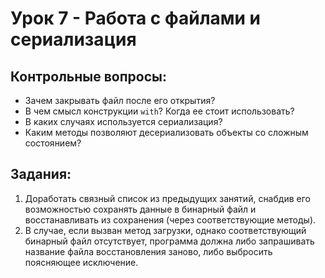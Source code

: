 # Урок 7 - Работа с файлами и сериализация
## Контрольные вопросы:
- Зачем закрывать файл после его открытия?
- В чем смысл конструкции `with`? Когда ее стоит использовать?
- В каких случаях используется сериализация?
- Каким методы позволяют десериализовать объекты со сложным состоянием?
## Задания:
1) Доработать связный список из предыдущих занятий, снабдив его 
возможностью сохранять данные в бинарный файл и восстанавливать из сохранения (через соответствующие методы).
2) В случае, если вызван метод загрузки, однако соответствующий бинарный файл отсутствует, программа должна либо запрашивать название файла восстановления заново, либо выбросить поясняющее исключение.


